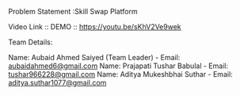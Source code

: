 Problem Statement :Skill Swap Platform

Video Link :: DEMO :: https://youtu.be/sKhV2Ve9wek

Team Details:

Name: Aubaid Ahmed Saiyed (Team Leader) - Email: aubaidahmed6@gmail.com
Name: Prajapati Tushar Babulal - Email: tushar966228@gmail.com
Name: Aditya Mukeshbhai Suthar - Email: aditya.suthar1077@gmail.com
